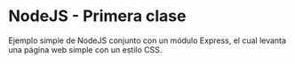 NodeJS - Primera clase
==========

Ejemplo simple de NodeJS conjunto con un módulo Express, el cual levanta una página web simple con un estilo CSS.